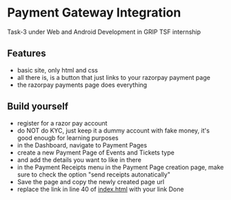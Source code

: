 # Payment Gateway Integration
Task-3 under Web and Android Development in GRIP TSF internship

## Features
- basic site, only html and css
- all there is, is a button that just links to your razorpay payment page
- the razorpay payments page does everything

## Build yourself
- register for a razor pay account
- do NOT do KYC, just keep it a dummy account with fake money, it's good enougb for learning purposes
- in the Dashboard, navigate to Payment Pages
- create a new Payment Page of Events and Tickets type
- and add the details you want to like in there
- in the Payment Receipts menu in the Payment Page creation page, make sure to check the option "send receipts autonatically"
- Save the page and copy the newly created page url
- replace the link in line 40 of [index.html](https://github.com/iCaran/helpTSF/blob/main/index.html) with your link
Done
